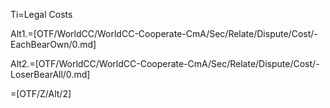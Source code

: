 Ti=Legal Costs

Alt1.=[OTF/WorldCC/WorldCC-Cooperate-CmA/Sec/Relate/Dispute/Cost/-EachBearOwn/0.md]

Alt2.=[OTF/WorldCC/WorldCC-Cooperate-CmA/Sec/Relate/Dispute/Cost/-LoserBearAll/0.md]

=[OTF/Z/Alt/2]
